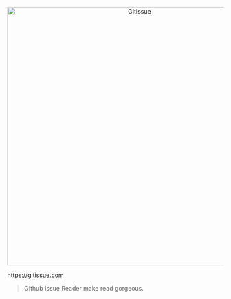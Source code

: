 
<p align="center">
  <img src="https://gitissue.com/public/GitIssue1.jpg" alt="GitIssue" width="600">
</p>


https://gitissue.com


> Github Issue Reader make read gorgeous.
